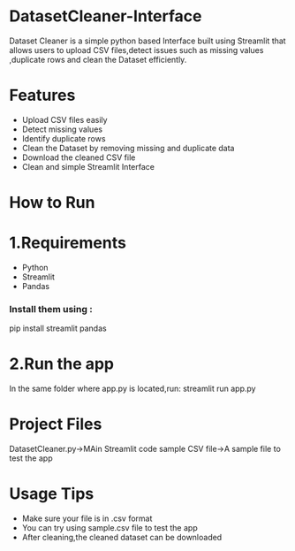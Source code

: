 # DatasetCleaner-Interface
Dataset Cleaner is a simple python based Interface built using Streamlit that allows users to upload CSV files,detect issues such as missing values ,duplicate rows and clean the Dataset  efficiently.
# Features
- Upload CSV files easily
- Detect missing values
- Identify duplicate rows
- Clean the Dataset by removing missing and duplicate data
- Download the cleaned CSV file
- Clean and simple Streamlit Interface
# How to Run
# 1.Requirements
- Python
- Streamlit
- Pandas
### Install them using :
pip install streamlit pandas
# 2.Run the app
In the same folder where app.py is located,run:
streamlit run app.py
# Project Files
DatasetCleaner.py->MAin Streamlit code
sample CSV file->A sample file to test the app
# Usage Tips
- Make sure your file is in .csv format
- You can try using sample.csv file to test the app
- After cleaning,the cleaned dataset can be downloaded
